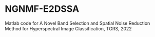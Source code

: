 # NGNMF-E2DSSA
Matlab code for A Novel Band Selection and Spatial Noise Reduction Method for Hyperspectral Image Classification, TGRS, 2022

